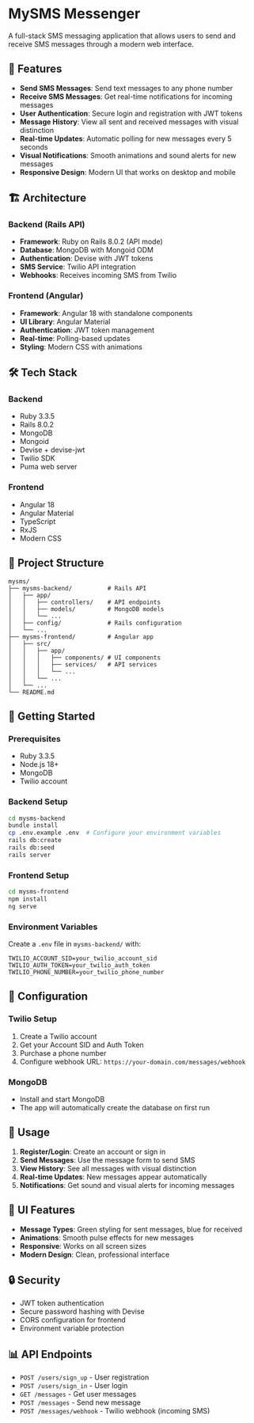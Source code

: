 # MySMS Messenger

A full-stack SMS messaging application that allows users to send and receive SMS messages through a modern web interface.

## 🚀 Features

- **Send SMS Messages**: Send text messages to any phone number
- **Receive SMS Messages**: Get real-time notifications for incoming messages
- **User Authentication**: Secure login and registration with JWT tokens
- **Message History**: View all sent and received messages with visual distinction
- **Real-time Updates**: Automatic polling for new messages every 5 seconds
- **Visual Notifications**: Smooth animations and sound alerts for new messages
- **Responsive Design**: Modern UI that works on desktop and mobile

## 🏗️ Architecture

### Backend (Rails API)
- **Framework**: Ruby on Rails 8.0.2 (API mode)
- **Database**: MongoDB with Mongoid ODM
- **Authentication**: Devise with JWT tokens
- **SMS Service**: Twilio API integration
- **Webhooks**: Receives incoming SMS from Twilio

### Frontend (Angular)
- **Framework**: Angular 18 with standalone components
- **UI Library**: Angular Material
- **Authentication**: JWT token management
- **Real-time**: Polling-based updates
- **Styling**: Modern CSS with animations

## 🛠️ Tech Stack

### Backend
- Ruby 3.3.5
- Rails 8.0.2
- MongoDB
- Mongoid
- Devise + devise-jwt
- Twilio SDK
- Puma web server

### Frontend
- Angular 18
- Angular Material
- TypeScript
- RxJS
- Modern CSS

## 📁 Project Structure

```
mysms/
├── mysms-backend/          # Rails API
│   ├── app/
│   │   ├── controllers/    # API endpoints
│   │   ├── models/         # MongoDB models
│   │   └── ...
│   ├── config/             # Rails configuration
│   └── ...
├── mysms-frontend/         # Angular app
│   ├── src/
│   │   ├── app/
│   │   │   ├── components/ # UI components
│   │   │   ├── services/   # API services
│   │   │   └── ...
│   │   └── ...
│   └── ...
└── README.md
```

## 🚀 Getting Started

### Prerequisites
- Ruby 3.3.5
- Node.js 18+
- MongoDB
- Twilio account

### Backend Setup
```bash
cd mysms-backend
bundle install
cp .env.example .env  # Configure your environment variables
rails db:create
rails db:seed
rails server
```

### Frontend Setup
```bash
cd mysms-frontend
npm install
ng serve
```

### Environment Variables
Create a `.env` file in `mysms-backend/` with:
```
TWILIO_ACCOUNT_SID=your_twilio_account_sid
TWILIO_AUTH_TOKEN=your_twilio_auth_token
TWILIO_PHONE_NUMBER=your_twilio_phone_number
```

## 🔧 Configuration

### Twilio Setup
1. Create a Twilio account
2. Get your Account SID and Auth Token
3. Purchase a phone number
4. Configure webhook URL: `https://your-domain.com/messages/webhook`

### MongoDB
- Install and start MongoDB
- The app will automatically create the database on first run

## 📱 Usage

1. **Register/Login**: Create an account or sign in
2. **Send Messages**: Use the message form to send SMS
3. **View History**: See all messages with visual distinction
4. **Real-time Updates**: New messages appear automatically
5. **Notifications**: Get sound and visual alerts for incoming messages

## 🎨 UI Features

- **Message Types**: Green styling for sent messages, blue for received
- **Animations**: Smooth pulse effects for new messages
- **Responsive**: Works on all screen sizes
- **Modern Design**: Clean, professional interface

## 🔒 Security

- JWT token authentication
- Secure password hashing with Devise
- CORS configuration for frontend
- Environment variable protection

## 📊 API Endpoints

- `POST /users/sign_up` - User registration
- `POST /users/sign_in` - User login
- `GET /messages` - Get user messages
- `POST /messages` - Send new message
- `POST /messages/webhook` - Twilio webhook (incoming SMS)

